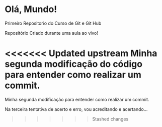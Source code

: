 # Olá, Mundo!
 Primeiro Repositorio do Curso de Git e Git Hub

Repositório Criado durante uma aula ao vivo!

<<<<<<< Updated upstream
Minha segunda modificação do código para entender como realizar um commit.
=======
Minha segunda modificação para entender como realizar um commit.

Na terceira tentativa de acerto e erro, vou acreditando e acertando...
>>>>>>> Stashed changes
